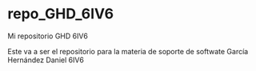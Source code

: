 # repo_GHD_6IV6
Mi repositorio GHD 6IV6

Este va a ser el repositorio
para la materia de soporte de
softwate García Hernández Daniel 6IV6
